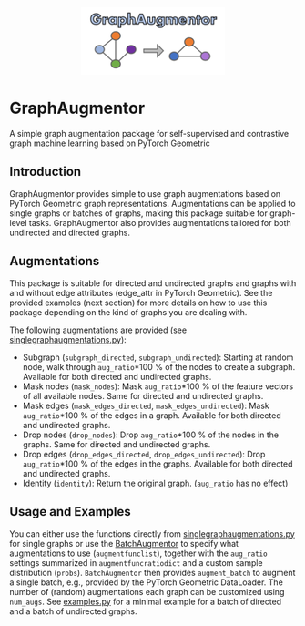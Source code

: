 <p align="center">
  <img src="graphaugmentor_logo.SVG" width="50%"/>
</p>

# GraphAugmentor
A simple graph augmentation package for self-supervised and contrastive graph machine learning based on PyTorch Geometric

## Introduction
GraphAugmentor provides simple to use graph augmentations based on PyTorch Geometric graph representations. Augmentations can be applied to single graphs or batches of graphs, making this package suitable for graph-level tasks. GraphAugmentor also provides augmentations tailored for both undirected and directed graphs.

## Augmentations
This package is suitable for directed and undirected graphs and graphs with and without edge attributes (edge_attr in PyTorch Geometric). See the provided examples (next section) for more details on how to use this package depending on the kind of graphs you are dealing with.

The following augmentations are provided (see [singlegraphaugmentations.py](graphaugmentor/singlegraphaugmentations.py)):

- Subgraph (`subgraph_directed`, `subgraph_undirected`): Starting at random node, walk through `aug_ratio`*100 % of the nodes to create a subgraph. Available for both directed and undirected graphs.
- Mask nodes (`mask_nodes`): Mask `aug_ratio`*100 % of the feature vectors of all available nodes. Same for directed and undirected graphs.
- Mask edges (`mask_edges_directed`, `mask_edges_undirected`): Mask `aug_ratio`*100 % of the edges in a graph. Available for both directed and undirected graphs.
- Drop nodes (`drop_nodes`): Drop `aug_ratio`*100 % of the nodes in the graphs. Same for directed and undirected graphs.
- Drop edges (`drop_edges_directed`, `drop_edges_undirected`): Drop `aug_ratio`*100 % of the edges in the graphs.  Available for both directed and undirected graphs.
- Identity (`identity`): Return the original graph. (`aug_ratio` has no effect)

## Usage and Examples
You can either use the functions directly from [singlegraphaugmentations.py](graphaugmentor/singlegraphaugmentations.py) for single graphs or use the [BatchAugmentor](graphaugmentor/batchaugmentor.py) to specify what augmentations to use (`augmentfunclist`), together with the `aug_ratio` settings summarized in `augmentfuncratiodict` and a custom sample distribution (`probs`). `BatchAugmentor` then provides `augment_batch` to augment a single batch, e.g., provided by the PyTorch Geometric DataLoader. The number of (random) augmentations each graph can be customized using `num_augs`. See [examples.py](graphaugmentor/examples.py) for a minimal example for a batch of directed and a batch of undirected graphs.

